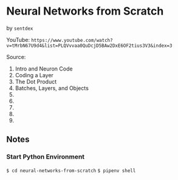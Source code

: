 # Neural Networks from Scratch
by `sentdex`

YouTube: `https://www.youtube.com/watch?v=tMrbN67U9d4&list=PLQVvvaa0QuDcjD5BAw2DxE6OF2tius3V3&index=3`

Source:

1. Intro and Neuron Code
2. Coding a Layer
3. The Dot Product
4. Batches, Layers, and Objects
5.
6.
7.
8.
9.


## Notes

### Start Python Environment

`$ cd neural-networks-from-scratch`
`$ pipenv shell`